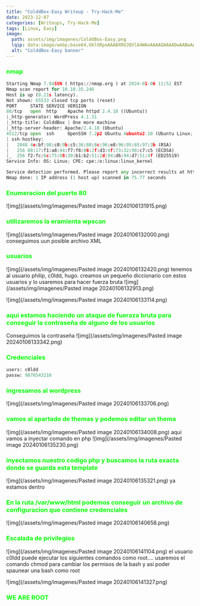 ```yaml
---
title: "ColddBox-Easy Writeup - Try-Hack-Me"
date: 2023-12-07
categories: [Writeups, Try-Hack-Me]
tags: [Linux, Easy]
image: 
  path: assets/img/imagenes/ColddBox-Easy.png
  lqip: data:image/webp;base64,UklGRpoAAABXRUJQVlA4WAoAAAAQAAAADwAABwAAQUxQSDIAAAARL0AmbZurmr57yyIiqE8oiG0bejIYEQTgqiDA9vqnsUSI6H+oAERp2HZ65qP/VIAWAFZQOCBCAAAA8AEAnQEqEAAIAAVAfCWkAALp8sF8rgRgAP7o9FDvMCkMde9PK7euH5M1m6VWoDXf2FkP3BqV0ZYbO6NA/VFIAAAA
  alt: "ColddBox-Easy banner"
---
```

<style>
  h3 {
    color: #00FF00; /* Puedes cambiar "blue" por cualquier color que desees */
  }
</style>
### nmap

```python
Starting Nmap 7.94SVN ( https://nmap.org ) at 2024-01-06 11:52 EST
Nmap scan report for 10.10.35.246
Host is up (0.21s latency).
Not shown: 65533 closed tcp ports (reset)
PORT     STATE SERVICE VERSION
80/tcp   open  http    Apache httpd 2.4.18 ((Ubuntu))
|_http-generator: WordPress 4.1.31
|_http-title: ColddBox | One more machine
|_http-server-header: Apache/2.4.18 (Ubuntu)
4512/tcp open  ssh     OpenSSH 7.2p2 Ubuntu 4ubuntu2.10 (Ubuntu Linux; protocol 2.0)
| ssh-hostkey: 
|   2048 4e:bf:98:c0:9b:c5:36:80:8c:96:e8:96:95:65:97:3b (RSA)
|   256 88:17:f1:a8:44:f7:f8:06:2f:d3:4f:73:32:98:c7:c5 (ECDSA)
|_  256 f2:fc:6c:75:08:20:b1:b2:51:2d:94:d6:94:d7:51:4f (ED25519)
Service Info: OS: Linux; CPE: cpe:/o:linux:linux_kernel

Service detection performed. Please report any incorrect results at https://nmap.org/submit/ .
Nmap done: 1 IP address (1 host up) scanned in 75.77 seconds
```
### Enumeracion del puerto 80

![img](/assets/img/imagenes/Pasted image 20240106131915.png)

### utilizaremos la eramienta wpscan

![img](/assets/img/imagenes/Pasted image 20240106132000.png)
conseguimos uun posible archivo XML

### usuarios

![img](/assets/img/imagenes/Pasted image 20240106132420.png)
tenemos al usuario philip, c0ldd, hugo. creamos un pequeño diccionario con estos usuarios y lo usaremos para hacer fuerza bruta
![img](/assets/img/imagenes/Pasted image 20240106132913.png)

![img](/assets/img/imagenes/Pasted image 20240106133114.png)

### aqui estamos haciendo un ataque de fueraza bruta para conseguir la contraseña de alguno de los usuarios 
Conseguimos la contraseña
![img](/assets/img/imagenes/Pasted image 20240106133342.png)

### Credenciales

```python
users: c0ldd
passw: 9876543210
```
### ingresamos al wordpress

![img](/assets/img/imagenes/Pasted image 20240106133706.png)

### vamos al apartado de themas y podemos editar un thema 

![img](/assets/img/imagenes/Pasted image 20240106134008.png)
aqui vamos a inyectar comando en php
![img](/assets/img/imagenes/Pasted image 20240106135230.png)

### inyectamos nuestro codigo php y buscamos la ruta exacta donde se guarda esta template

![img](/assets/img/imagenes/Pasted image 20240106135321.png)
ya estamos dentro

### En la ruta /var/www/html podemos conseguir un archivo de configuracion que contiene credenciales

![img](/assets/img/imagenes/Pasted image 20240106140658.png)

### Escalada de privilegios 

![img](/assets/img/imagenes/Pasted image 20240106141104.png)
el usuario c0ldd puede ejecutar los siguientes comandos como root....
usaremos el comando chmod para cambiar los permisos de la bash y asi poder spaunear una bash como root

![img](/assets/img/imagenes/Pasted image 20240106141327.png)
### WE ARE ROOT